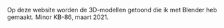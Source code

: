 Op deze website worden de 3D-modellen getoond die ik met Blender heb gemaakt.
Minor KB-86, maart 2021.
